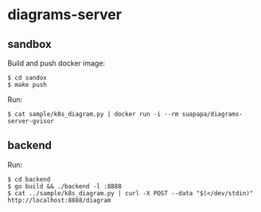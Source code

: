 # diagrams-server

## sandbox

Build and push docker image:

    $ cd sandox
    $ make push

Run:

    $ cat sample/k8s_diagram.py | docker run -i --rm suapapa/diagrams-server-gvisor 

## backend

Run:

    $ cd backend
    $ go build && ./backend -l :8888
    $ cat ../sample/k8s_diagram.py | curl -X POST --data "$(</dev/stdin)" http://localhost:8888/diagram